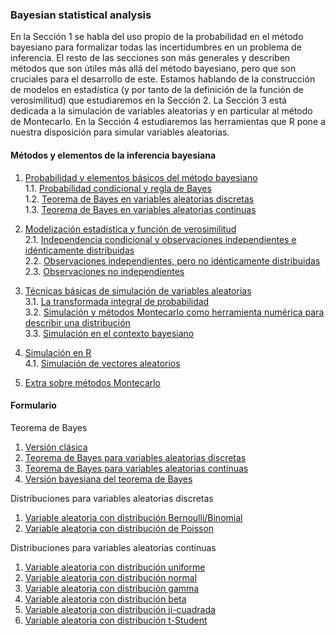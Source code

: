### Bayesian statistical analysis

En la Sección 1 se habla del uso propio de la probabilidad en el método bayesiano para formalizar todas las incertidumbres en un problema de inferencia. El resto de las secciones son más generales y describen métodos que son útiles más allá del método bayesiano, pero que son cruciales para el desarrollo de este. Estamos hablando de la construcción de modelos en estadística (y por tanto de la definición de la función de verosimilitud) que estudiaremos en la Sección 2. La Sección 3 está dedicada a la simulación de variables aleatorias y en particular al método de Montecarlo. En la Sección 4 estudiaremos las herramientas que R pone a nuestra disposición para simular variables aleatorias.

#### Métodos y elementos de la inferencia bayesiana
  
1. [Probabilidad y elementos básicos del método bayesiano](00_methods_and_elements/01_Probabilidad_y_elementos_basicos.md)  
1.1. [Probabilidad condicional y regla de Bayes](00_methods_and_elements/02_Probabilidad_condicional_y_regla_de_Bayes.md)  
1.2. [Teorema de Bayes en variables aleatorias discretas](00_Probability_and_basics_elements/03_Bayes_variables_aleatorias_discretas.md)  
1.3. [Teorema de Bayes en variables aleatorias continuas](00_Probability_and_basics_elements/04_Bayes_variables_continuas.md)  
  
1. [Modelización estadística y función de verosimilitud](01_Statistical_modeling_likelihood_function/01_Statical_modeling_likehood_function.md)  
2.1. [Independencia condicional y observaciones independientes e idénticamente distribuidas](01_Statistical_modeling_likelihood_function/02_Conditional_Independence_and_Independent_Identically_Distributed_Observations.md)  
2.2. [Observaciones independientes, pero no idénticamente distribuidas](01_Statistical_modeling_likelihood_function/03_Independent_Observations%20_not_%20Identically_distributed.md)  
2.3. [Observaciones no independientes](01_Statistical_modeling_likelihood_function/04_Non_Independent_Observations.md)  
  
1. [Técnicas básicas de simulación de variables aleatorias](02_random_variable_simulation_techniques/01_random_variable_simulation_techniques.md)  
3.1. [La transformada integral de probabilidad](02_random_variable_simulation_techniques/02_integral_probability_transform.md)  
3.2. [Simulación y métodos Montecarlo como herramienta numérica para describir una distribución](02_random_variable_simulation_techniques/03_simulation_and_monte_carlo_methods.md)  
3.3. [Simulación en el contexto bayesiano](02_random_variable_simulation_techniques/04_Simulation_in_the_Bayesian_context.md)  

1. [Simulación en R](03_Simulation_in_R/01_Simulation_in_R.md)  
4.1. [Simulación de vectores aleatorios](03_Simulation_in_R/02_Random_Vector_Simulation.md)  
  
1. [Extra sobre métodos Montecarlo](04_Extra_on_Monte_Carlo_methods/04_Extra_on_Monte_Carlo_methods.md)  

#### Formulario

Teorema de Bayes
1. [Versión clásica](00_Form/01_Bayes_theorem.md#versión-clásica)
2. [Teorema de Bayes para variables aleatorias discretas](01_Bayes_theorem.md#teorema-de-bayes-para-variables-aleatorias-discretas)
3. [Teorema de Bayes para variables aleatorias continuas](01_Bayes_theorem.md#teorema-de-bayes-para-variables-aleatorias-continuas)
4. [Versión bayesiana del teorema de Bayes](01_Bayes_theorem.md#versión-bayesiana-del-teorema-de-bayes)

Distribuciones para variables aleatorias discretas
1. [Variable aleatoria con distribución Bernoulli/Binomial](01_Bayes_theorem.md#variable-aleatoria-con-distribución-bernoullibinomial)
2. [Variable aleatoria con distribución de Poisson](01_Bayes_theorem.md#variable-aleatoria-con-distribución-de-poisson)

Distribuciones para variables aleatorias continuas 
1. [Variable aleatoria con distribución uniforme](01_Bayes_theorem.md#variable-aleatoria-con-distribución-uniforme)
2. [Variable aleatoria con distribución normal](01_Bayes_theorem.md#variable-aleatoria-con-distribución-normal)
3. [Variable aleatoria con distribución gamma](01_Bayes_theorem.md#variable-aleatoria-con-distribución-gamma)
4. [Variable aleatoria con distribución beta](01_Bayes_theorem.md#variable-aleatoria-con-distribución-beta)
5. [Variable aleatoria con distribución ji-cuadrada](01_Bayes_theorem.md#variable-aleatoria-con-distribución-ji-cuadrada)
6. [Variable aleatoria con distribución t-Student](01_Bayes_theorem.md#variable-aleatoria-con-distribución-t-student)

